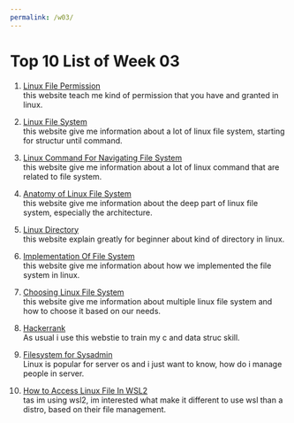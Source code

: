 ```yaml
---
permalink: /w03/
---
```


# Top 10 List of Week 03

1. [Linux File Permission](https://ryanstutorials.net/linuxtutorial/permissions.php)<br>
   this website teach me kind of permission
   that you have and granted in linux.

2. [Linux File System](https://www.linux.com/training-tutorials/linux-filesystem-explained/)<br>
   this website give me information about
   a lot of linux file system, starting for structur until command.

3. [Linux Command For Navigating File System](https://www.lifewire.com/linux-commands-for-navigating-file-system-4027320)<br>
   this website give me information about a lot of linux command
   that are related to file system.

4. [Anatomy of Linux File System](https://developer.ibm.com/technologies/systems/tutorials/l-linux-filesystem/)<br>
   this website give me information about the deep part
   of linux file system, especially the architecture.

5. [Linux Directory](https://linuxhandbook.com/linux-directory-structure/)<br>
   this website explain greatly for beginner 
   about kind of directory in linux.

6. [Implementation Of File System](https://www.filesystems.org/docs/linux-stacking/node3.html)<br>
   this website give me information about
   how we implemented the file system in linux.

7. [Choosing Linux File System](https://www.howtogeek.com/howto/33552/htg-explains-which-linux-file-system-should-you-choose/)<br>
   this website give me information about multiple linux file system and 
   how to choose it based on our needs.

8. [Hackerrank](https://www.hackerrank.com/)<br>
   As usual i use this webstie to train my c and data struc skill.

9. [Filesystem for Sysadmin](https://access.redhat.com/documentation/en-us/red_hat_enterprise_linux/7/html/system_administrators_guide/index)<br>
   Linux is popular for server os and i just want to know, 
   how do i manage people in server.

10. [How to Access Linux File In WSL2](https://www.howtogeek.com/426749/how-to-access-your-linux-wsl-files-in-windows-10/)<br>
    tas im using wsl2, im interested what make it different
    to use wsl than a distro, based on their file management.
